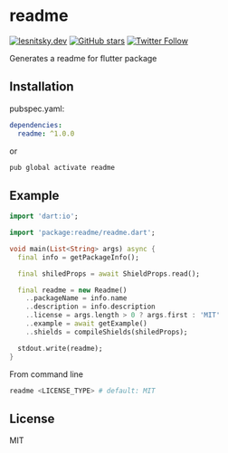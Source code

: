 # readme

[![lesnitsky.dev](https://lesnitsky.dev/shield.svg?hash=121822)](https://lesnitsky.dev?utm_source=readme)
[![GitHub stars](https://img.shields.io/github/stars/lesnitsky/readme.svg?style=social)](https://github.com/lesnitsky/readme)
[![Twitter Follow](https://img.shields.io/twitter/follow/lesnitsky_dev.svg?label=Follow%20me&style=social)](https://twitter.com/lesnitsky_dev)

Generates a readme for flutter package

## Installation

pubspec.yaml:

```yaml
dependencies:
  readme: ^1.0.0
```

or

```sh
pub global activate readme
```

## Example

```dart
import 'dart:io';

import 'package:readme/readme.dart';

void main(List<String> args) async {
  final info = getPackageInfo();

  final shiledProps = await ShieldProps.read();

  final readme = new Readme()
    ..packageName = info.name
    ..description = info.description
    ..license = args.length > 0 ? args.first : 'MIT'
    ..example = await getExample()
    ..shields = compileShields(shiledProps);

  stdout.write(readme);
}

```

From command line

```sh
readme <LICENSE_TYPE> # default: MIT
```

## License

MIT
